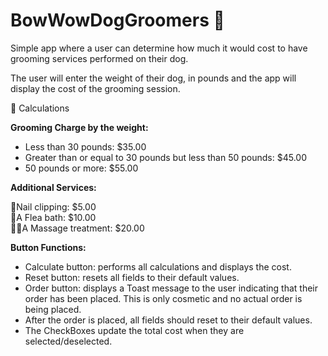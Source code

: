 # BowWowDogGroomers 🐶

Simple app where a user can determine how much it would cost to have grooming services performed on their dog.

The user will enter the weight of their dog, in pounds and the app will display the cost of the grooming session.

🧮 Calculations

<strong>Grooming Charge by the weight:</strong>

 - Less than 30 pounds: $35.00
 - Greater than or equal to 30 pounds but less than 50 pounds: $45.00
 - 50 pounds or more: $55.00

<strong>Additional Services:</strong>

💅Nail clipping: $5.00 <br>
🧼A Flea bath: $10.00<br>
💆‍♀️A Massage treatment: $20.00<br>

<strong>Button Functions:</strong>

- Calculate button: performs all calculations and displays the cost.<br>
- Reset button: resets all fields to their default values.<br>
- Order button: displays a Toast message to the user indicating that their order has been placed. This is only cosmetic and no actual order is being placed.<br>
- After the order is placed, all fields should reset to their default values.<br>
- The CheckBoxes update the total cost when they are selected/deselected.<br>
